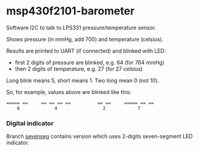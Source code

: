 # msp430f2101-barometer

Software I2C to talk to LPS331 pressure/temperature sensor.

Shows pressure (in mmHg, add 700) and temperature (celsius).

Results are printed to UART (if connected) and blinked with LED:

- first 2 digits of pressure are blinked, e.g. 64 (for 764 mmHg)
- then 2 digits of temperature, e.g. 27 (for 27 celsius)

Long blink means 5, short means 1. Two long mean 0 (not 10).

So, for example, values above are blinked like this:

    ===== ==     == == == ==          == ==     ===== == ==
        6             4                 2            7

### Digital indicator

Branch [sevenseg](https://github.com/RodionGork/msp430f2101-barometer/tree/sevenseg)
contains version which uses 2-digits seven-segment LED indicator.
